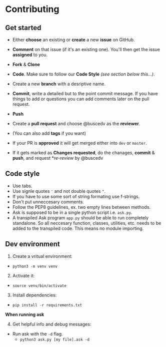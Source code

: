 # Contributing

## Get started
- Either **choose** an existing or **create** a new **issue** on GitHub.
- **Comment** on that issue (if it's an existing one). You'll then get the issue **assigned** to you.
- **Fork** & **Clone**


- **Code**. Make sure to follow our **Code Style** *(see section below this...)*.


- Create a new **branch** with a desriptive name.
- **Commit**, write a detailed but to the point commit message. If you have things to add or questions you can add comments later on the pull request.
- **Push**
- Create a **pull request** and choose @buscedv as the **reviewer**.
- (You can also add **tags** if you want)


- If your PR is **approved** it will get merged either into `dev` or `master`.
- If it gets marked as **Changes requested**, do the chanages, **commit** & **push**, and request **re-review* by @buscedv

## Code style
- Use tabs.
- Use signle quotes `'` and not double quotes `"`.
- If you have to use some sort of string formating use f-strings.
- Don't put unneccesary comments.
- Follow the PEP8 guidelines, ex. two empty lines between methods.
- Ask is supposed to be in a single python script i.e. `ask.py`.
- A transpiled Ask program `app.py` should be able to run completely standalone. So all neccesary function, classes, utilities, etc. needs to be added to the transpiled code. This means no module importing.

## Dev environment
1. Create a vritual environment:
- `python3 -m venv venv`
2. Activate it:
- `source venv/bin/activate`
3. Install dependencies:
- `pip install -r requirements.txt`

**When running ask**

4. Get helpful info and debug messages:

- Run ask with the `-d` flag.
  - `python3 ask.py [my file].ask -d`
